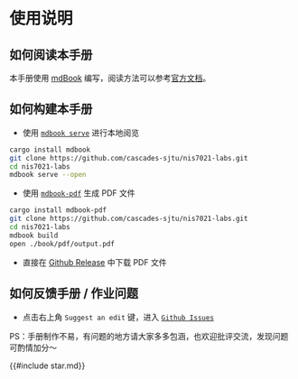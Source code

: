 # 使用说明

## 如何阅读本手册

本手册使用 [mdBook](https://rust-lang.github.io/mdBook/index.html) 编写，阅读方法可以参考[官方文档](https://rust-lang.github.io/mdBook/guide/reading.html)。

## 如何构建本手册

- 使用 [`mdbook serve`](https://rust-lang.github.io/mdBook/cli/serve.html) 进行本地阅览

```bash
cargo install mdbook
git clone https://github.com/cascades-sjtu/nis7021-labs.git
cd nis7021-labs
mdbook serve --open
```

- 使用 [`mdbook-pdf`](https://github.com/HollowMan6/mdbook-pdf/) 生成 PDF 文件

```bash
cargo install mdbook-pdf
git clone https://github.com/cascades-sjtu/nis7021-labs.git
cd nis7021-labs
mdbook build
open ./book/pdf/output.pdf
```

- 直接在 [Github Release](https://github.com/cascades-sjtu/nis7021-labs/releases) 中下载 PDF 文件

## 如何反馈手册 / 作业问题

- 点击右上角 `Suggest an edit` 键，进入 [`Github Issues`](https://github.com/cascades-sjtu/nis7021-labs/issues/new/choose)

PS：手册制作不易，有问题的地方请大家多多包涵，也欢迎批评交流，发现问题可酌情加分～

{{#include star.md}}

